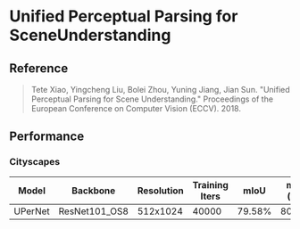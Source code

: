 # Unified Perceptual Parsing for SceneUnderstanding


## Reference

> Tete Xiao, Yingcheng Liu, Bolei Zhou, Yuning Jiang, Jian Sun. "Unified Perceptual Parsing for Scene Understanding." Proceedings of the European Conference on Computer Vision (ECCV). 2018.

## Performance

### Cityscapes

| Model | Backbone | Resolution | Training Iters | mIoU | mIoU (flip) | mIoU (ms+flip) | Links |
|-|-|-|-|-|-|-|-|
|UPerNet|ResNet101_OS8|512x1024|40000|79.58%|80.11%|80.64%|[model](https://bj.bcebos.com/paddleseg/dygraph/cityscapes/upernet_resnet101_os8_cityscapes_512x1024_40k/model.pdparams)\|[log](https://bj.bcebos.com/paddleseg/dygraph/cityscapes/upernet_resnet101_os8_cityscapes_512x1024_40k/train.log)\|[vdl](https://www.paddlepaddle.org.cn/paddle/visualdl/service/app/index?id=c635ae2e70e148796cd58fae5273c3d6)|
